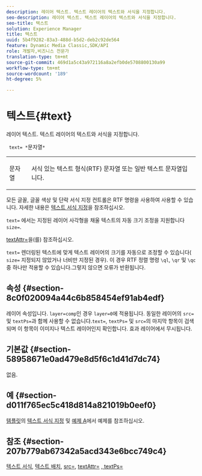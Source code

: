 ```yaml
---
description: 레이어 텍스트. 텍스트 레이어의 텍스트와 서식을 지정합니다.
seo-description: 레이어 텍스트. 텍스트 레이어의 텍스트와 서식을 지정합니다.
seo-title: 텍스트
solution: Experience Manager
title: 텍스트
uuid: 5b4f9282-83a3-488d-b5d2-deb2c92de564
feature: Dynamic Media Classic,SDK/API
role: 개발자,비즈니스 전문가
translation-type: tm+mt
source-git-commit: 469d1a5c43a972116a8a2efb0de5708800130a99
workflow-type: tm+mt
source-wordcount: '189'
ht-degree: 5%

---
```



# 텍스트{#text}

레이어 텍스트. 텍스트 레이어의 텍스트와 서식을 지정합니다.

` text= *`문자열`*`

<table id="simpletable_6C095D7F69874A8EA3D1D52103FA520C"> 
 <tr class="strow"> 
  <td class="stentry"> <p> <span class="varname"> 문자열 </span> </p> </td> 
  <td class="stentry"> <p>서식 있는 텍스트 형식(RTF) 문자열 또는 일반 텍스트 문자열입니다. </p> </td> 
 </tr> 
</table>

모든 글꼴, 글꼴 색상 및 단락 서식 지정 컨트롤은 RTF 명령을 사용하여 사용할 수 있습니다. 자세한 내용은 [텍스트 서식 지정](../../../../../is-api/http-ref/image-serving-api-ref/c-http-protocol-reference/c-text-formatting/c-text-formatting.md#concept-0d3136db7f6f49668274541cd4b6364c)을 참조하십시오.

`text=` 에서는 지정된 레이어 사각형을 채울 텍스트의 자동 크기 조정을 지원합니다 `size=`.

[textAttr=](../../../../../is-api/http-ref/image-serving-api-ref/c-http-protocol-reference/c-command-reference/r-textattr.md#reference-ff00484fa3244286abeff34911f7ec0d)을(를) 참조하십시오.

`text=` 렌더링된 텍스트에 맞게 텍스트 레이어의 크기를 자동으로 조정할 수 있습니다( `size=` 지정되지 않았거나 너비만 지정된 경우). 이 경우 RTF 정렬 명령 `\ql`, `\qr` 및 `\qc` 중 하나만 적용할 수 있습니다.그렇지 않으면 오류가 반환됩니다.

## 속성 {#section-8c0f020094a44c6b858454ef91ab4edf}

레이어 속성입니다. `layer=comp`인 경우 `layer=0`에 적용됩니다. 동일한 레이어의 `src=` 및 `textPs=`과 함께 사용할 수 없습니다.`text=`, `textPs=` 및 `src=`의 마지막 항목이 검색되며 이 항목이 이미지나 텍스트 레이어인지 확인합니다. 효과 레이어에서 무시됩니다.

## 기본값 {#section-58958671e0ad479e8d5f6c1d41d7dc74}

없음.

## 예 {#section-d011f765ec5c418d814a821019b0eef0}

[템플릿](../../../../../is-api/http-ref/image-serving-api-ref/c-http-protocol-reference/c-templates/c-templates.md#concept-3cd2d2adae0e41b2979b9640244d4d3e)의 [텍스트 서식 지정](../../../../../is-api/http-ref/image-serving-api-ref/c-http-protocol-reference/c-text-formatting/c-text-formatting.md#concept-0d3136db7f6f49668274541cd4b6364c) 및 [예제 A](../../../../../is-api/http-ref/image-serving-api-ref/c-http-protocol-reference/c-templates/r-example-a.md#reference-c78ea82e8a1646738e764fa6685dfbac)에서 예제를 참조하십시오.

## 참조 {#section-207b779ab67342a5acd343e6bcc749c4}

[텍스트 서식](../../../../../is-api/http-ref/image-serving-api-ref/c-http-protocol-reference/c-text-formatting/c-text-formatting.md#concept-0d3136db7f6f49668274541cd4b6364c),  [텍스트 배치](../../../../../is-api/http-ref/image-serving-api-ref/c-http-protocol-reference/c-text-formatting/r-text-positioning.md#reference-f647443d92914f4b89a7cc5a83267d87),  [src=](../../../../../is-api/http-ref/image-serving-api-ref/c-http-protocol-reference/c-command-reference/r-src.md#reference-f6506637778c4c69bf106a7924a91ab1),  [textAttr=](../../../../../is-api/http-ref/image-serving-api-ref/c-http-protocol-reference/c-command-reference/r-textattr.md#reference-ff00484fa3244286abeff34911f7ec0d)  [, textPs=](../../../../../is-api/http-ref/image-serving-api-ref/c-http-protocol-reference/c-command-reference/r-textps.md#reference-4209a2a6169f44278da2647cfb0cd767)
